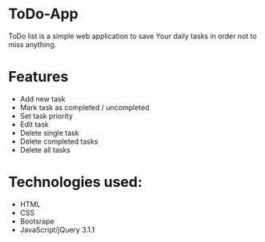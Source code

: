 # ToDo-App

ToDo list is a simple web application to save Your daily tasks in order not to miss anything.

# Features

* Add new task
* Mark task as completed / uncompleted
* Set task priority
* Edit task
* Delete single task
* Delete completed tasks
* Delete all tasks

# Technologies used:

* HTML
* CSS
* Bootsrape
* JavaScript/jQuery 3.1.1


